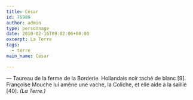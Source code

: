```yaml
---
title: César
id: 76989
author: admin
type: personnage
date: 2010-02-16T09:02:06+00:00
excerpt: La Terre
tags:
  - terre
main_name: César

---
```

— Taureau de la ferme de la Borderie. Hollandais noir taché de blanc [9]. Françoise Mouche lui amène une vache, la Coliche, et elle aide à la saillie [40]. _(La Terre.)_